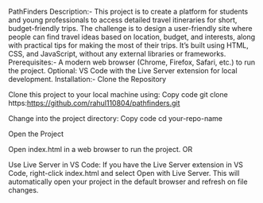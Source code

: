 PathFinders
Description:-
This project is to create a platform for students and young professionals to access detailed travel itineraries for short, budget-friendly trips. 
The challenge is to design a user-friendly site where people can find travel ideas based on location, budget, and interests, along with practical tips for making the most of their trips.
It’s built using HTML, CSS, and JavaScript, without any external libraries or frameworks. 
Prerequisites:-
A modern web browser (Chrome, Firefox, Safari, etc.) to run the project.
Optional: VS Code with the Live Server extension for local development.
Installation:-
Clone the Repository

Clone this project to your local machine using:
Copy code
git clone https:https://github.com/rahul110804/pathfinders.git

Change into the project directory:
Copy code
cd your-repo-name

Open the Project

Open index.html in a web browser to run the project.
OR

Use Live Server in VS Code:
If you have the Live Server extension in VS Code, right-click index.html and select Open with Live Server. 
This will automatically open your project in the default browser and refresh on file changes.
